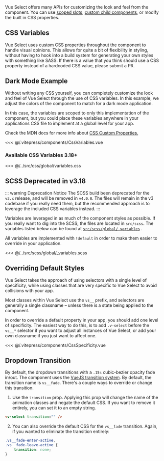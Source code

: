Vue Select offers many APIs for customizing the look and feel from the component. You can use
[scoped slots](../api/slots.md), [custom child components](components.md), or modify the built in
CSS properties.

## CSS Variables

Vue Select uses custom CSS properties throughout the component to handle visual opinions. This
allows for quite a bit of flexibility in styling, without having to hook into a build system for
generating your own styles with something like SASS. If there is a value that you think should use a
CSS property instead of a hardcoded CSS value, please submit a PR.

## Dark Mode Example

Without writing any CSS yourself, you can completely customize the look and feel of Vue Select
through the use of CSS variables. In this example, we adjust the colors of the component to match
for a dark mode application.

In this case, the variables are scoped to only this implementation of the component, but you could
place these variables anywhere in your applications CSS file to implement at a global level for your
app.

Check the MDN docs for more info
about [CSS Custom Properties.](https://developer.mozilla.org/en-US/docs/Web/CSS/Using_CSS_custom_properties)

<CssVariables style="margin-top: 1rem;" />

<<< @/.vitepress/components/CssVariables.vue

### Available CSS Variables <Badge type="primary">3.18+</Badge>

<<< @/../src/css/global/variables.css

## SCSS <Badge type="warning">Deprecated in v3.18</Badge>

::: warning Deprecation Notice 
The SCSS build been deprecated for the `v3.x` release, and will be
removed in `v4.0.0`. The files will remain in the v3 codebase if you really need them, but the
recommended approach is to leverage the included CSS variables instead.
:::

Variables are leveraged in as much of the component styles as possible. If you really want to dig
into the SCSS, the files are located in `src/scss`. The variables listed below can be found at
[`src/scss/global/_variables`](https://github.com/sagalbot/vue-select/blob/master/src/scss/global/_variables.scss)
.

All variables are implemented with `!default` in order to make them easier to override in your
application.

<<< @/../src/scss/global/_variables.scss

## Overriding Default Styles

Vue Select takes the approach of using selectors with a single level of specificity, while using
classes that are very specific to Vue Select to avoid collisions with your app.

Most classes within Vue Select use the `vs__` prefix, and selectors are generally a single classname
– unless there is a state being applied to the component.

In order to override a default property in your app, you should add one level of specificity. The
easiest way to do this, is to add `.v-select` before the `vs__*` selector if you want to adjust all
instances of Vue Select, or add your own classname if you just want to affect one.

<CssSpecificity />  

<<< @/.vitepress/components/CssSpecificity.vue

## Dropdown Transition

By default, the dropdown transitions with a `.15s` cubic-bezier opacity fade in/out. The component
uses the [VueJS transition system](https://vuejs.org/v2/guide/transitions.html). By default, the
transition name is `vs__fade`. There's a couple ways to override or change this transition.

1. Use the `transition` prop. Applying this prop will change the name of the animation classes and
   negate the default CSS. If you want to remove it entirely, you can set it to an empty string.

```html
<v-select transition="" />
```

2. You can also override the default CSS for the `vs__fade` transition. Again, if you wanted to
   eliminate the transition entirely:

```css
.vs__fade-enter-active,
.vs__fade-leave-active {
    transition: none;
}
```

